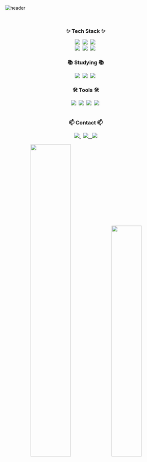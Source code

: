 ![header](https://capsule-render.vercel.app/api?type=waving&color=0:ff5722,100:f3e5f5&height=200&section=header&text=Welcome%20to%0A%20seonggu's%20Github!&fontSize=40&fontColor=ffffff&animation=fadeIn&fontAlign=50&fontAlignY=35)


<br>

<h3 align="center">✨ Tech Stack ✨</h3>
<div align="center">
  <img src="https://img.shields.io/badge/java-007396.svg?style=for-the-badge&logo=react&logoColor=61DAFB" />&nbsp
  <img src="https://img.shields.io/badge/javascript-F7DF1E.svg?style=for-the-badge&logo=javascript&logoColor=20232a" />&nbsp
  <img src="https://img.shields.io/badge/spring-6DB33F.svg?style=for-the-badge&logo=styled-components&logoColor=ffd35b" />&nbsp
</div>

<div align="center">
  <img src="https://img.shields.io/badge/html5-E34F26.svg?style=for-the-badge&logo=html5&logoColor=white" />&nbsp
  <img src="https://img.shields.io/badge/tailwindcss-1daabb.svg?style=for-the-badge&logo=tailwind-css&logoColor=white" />&nbsp
  <img src="https://img.shields.io/badge/css3-1572B6.svg?style=for-the-badge&logo=css3&logoColor=white" />&nbsp
</div>



<h3 align="center">📚 Studying 📚</h3>
<div align="center">
  <img src="https://img.shields.io/badge/typescript-007ACC.svg?style=for-the-badge&logo=typescript&logoColor=white" />&nbsp
  <img src="https://img.shields.io/badge/React%20Query-FF4154?style=for-the-badge&logo=react%20query&logoColor=white" />&nbsp
  <img src="https://img.shields.io/badge/Recoil-3578E5?style=for-the-badge&logo=recoil&logoColor=white" />&nbsp
</div>


<h3 align="center">🛠 Tools 🛠</h3>
<div align="center">
  <img src="https://img.shields.io/badge/git-F05033.svg?style=for-the-badge&logo=git&logoColor=white" />&nbsp
  <img src="https://img.shields.io/badge/github-181717.svg?style=for-the-badge&logo=github&logoColor=white" />&nbsp
  <img src="https://img.shields.io/badge/Notion-F3F3F3.svg?style=for-the-badge&logo=notion&logoColor=black" />&nbsp
    <img src="https://img.shields.io/badge/figma-F24E1E.svg?style=for-the-badge&logo=figma&logoColor=white" />&nbsp
</div>

<br>


<!-- contact --> 
<h3 align="center">📫 Contact 📫</h3>
<div align="center">
  <a href="https://seonggu.tistory.com/">
    <img src="https://img.shields.io/badge/tistory-FF5A00?style=for-the-badge&logo=tistory&logoColor=white" /> 
  </a> &nbsp
  <a href="mailto:sunggu3012@gmail.com">
    <img
      src="https://img.shields.io/badge/gmail-D14836?style=for-the-badge&logo=gmail&logoColor=white"/>
  </a>
  <a href="mailto:sunggu507@naver.com"> &nbsp
    <img
      src="https://img.shields.io/badge/naver-03C75A?style=for-the-badge&logo=gmail&logoColor=white"/>
  </a>
</div>

<br>
<div align="center">
<img src="https://github-readme-stats.vercel.app/api?username=SG1515&show_icons=true&theme=radical" width="50%"/>  
<a href="https://solved.ac/sunggu507">
        <img src="http://mazassumnida.wtf/api/v2/generate_badge?boj=sunggu507" width="43%"/>
</a>

</div>


